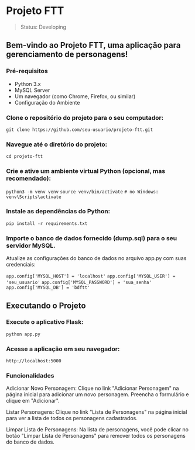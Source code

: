 # Projeto FTT
> Status: Developing

## Bem-vindo ao Projeto FTT, uma aplicação para gerenciamento de personagens!

### Pré-requisitos
+ Python 3.x
+ MySQL Server
+ Um navegador (como Chrome, Firefox, ou similar)
+ Configuração do Ambiente

### Clone o repositório do projeto para o seu computador:

```git clone https://github.com/seu-usuario/projeto-ftt.git```

### Navegue até o diretório do projeto:

```cd projeto-ftt ```

### Crie e ative um ambiente virtual Python (opcional, mas recomendado):

```python3 -m venv venv```
```source venv/bin/activate```
```# no Windows: venv\Scripts\activate```

### Instale as dependências do Python:

```pip install -r requirements.txt```

### Importe o banco de dados fornecido (dump.sql) para o seu servidor MySQL.
Atualize as configurações do banco de dados no arquivo app.py com suas credenciais:

```app.config['MYSQL_HOST'] = 'localhost'```
```app.config['MYSQL_USER'] = 'seu_usuario'```
```app.config['MYSQL_PASSWORD'] = 'sua_senha'```
```app.config['MYSQL_DB'] = 'bdftt'```

## Executando o Projeto
### Execute o aplicativo Flask:

```python app.py```

### Acesse a aplicação em seu navegador:

```http://localhost:5000```

### Funcionalidades
Adicionar Novo Personagem: Clique no link "Adicionar Personagem" na página inicial para adicionar um novo personagem. Preencha o formulário e clique em "Adicionar".

Listar Personagens: Clique no link "Lista de Personagens" na página inicial para ver a lista de todos os personagens cadastrados.

Limpar Lista de Personagens: Na lista de personagens, você pode clicar no botão "Limpar Lista de Personagens" para remover todos os personagens do banco de dados.
